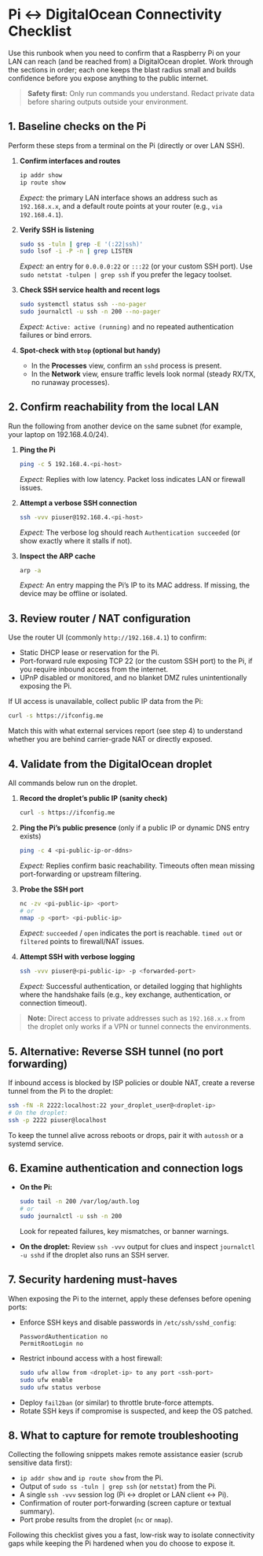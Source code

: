 # Pi ↔ DigitalOcean Connectivity Checklist

Use this runbook when you need to confirm that a Raspberry Pi on your LAN can reach (and be reached from) a DigitalOcean droplet. Work through the sections in order; each one keeps the blast radius small and builds confidence before you expose anything to the public internet.

> **Safety first:** Only run commands you understand. Redact private data before sharing outputs outside your environment.

## 1. Baseline checks on the Pi
Perform these steps from a terminal on the Pi (directly or over LAN SSH).

1. **Confirm interfaces and routes**
   ```bash
   ip addr show
   ip route show
   ```
   *Expect:* the primary LAN interface shows an address such as `192.168.x.x`, and a default route points at your router (e.g., `via 192.168.4.1`).

2. **Verify SSH is listening**
   ```bash
   sudo ss -tuln | grep -E '(:22|ssh)'
   sudo lsof -i -P -n | grep LISTEN
   ```
   *Expect:* an entry for `0.0.0.0:22` or `:::22` (or your custom SSH port). Use `sudo netstat -tulpen | grep ssh` if you prefer the legacy toolset.

3. **Check SSH service health and recent logs**
   ```bash
   sudo systemctl status ssh --no-pager
   sudo journalctl -u ssh -n 200 --no-pager
   ```
   *Expect:* `Active: active (running)` and no repeated authentication failures or bind errors.

4. **Spot-check with `btop` (optional but handy)**
   * In the **Processes** view, confirm an `sshd` process is present.
   * In the **Network** view, ensure traffic levels look normal (steady RX/TX, no runaway processes).

## 2. Confirm reachability from the local LAN
Run the following from another device on the same subnet (for example, your laptop on 192.168.4.0/24).

1. **Ping the Pi**
   ```bash
   ping -c 5 192.168.4.<pi-host>
   ```
   *Expect:* Replies with low latency. Packet loss indicates LAN or firewall issues.

2. **Attempt a verbose SSH connection**
   ```bash
   ssh -vvv piuser@192.168.4.<pi-host>
   ```
   *Expect:* The verbose log should reach `Authentication succeeded` (or show exactly where it stalls if not).

3. **Inspect the ARP cache**
   ```bash
   arp -a
   ```
   *Expect:* An entry mapping the Pi’s IP to its MAC address. If missing, the device may be offline or isolated.

## 3. Review router / NAT configuration
Use the router UI (commonly `http://192.168.4.1`) to confirm:

- Static DHCP lease or reservation for the Pi.
- Port-forward rule exposing TCP 22 (or the custom SSH port) to the Pi, if you require inbound access from the internet.
- UPnP disabled or monitored, and no blanket DMZ rules unintentionally exposing the Pi.

If UI access is unavailable, collect public IP data from the Pi:
```bash
curl -s https://ifconfig.me
```
Match this with what external services report (see step 4) to understand whether you are behind carrier-grade NAT or directly exposed.

## 4. Validate from the DigitalOcean droplet
All commands below run on the droplet.

1. **Record the droplet’s public IP (sanity check)**
   ```bash
   curl -s https://ifconfig.me
   ```

2. **Ping the Pi’s public presence** (only if a public IP or dynamic DNS entry exists)
   ```bash
   ping -c 4 <pi-public-ip-or-ddns>
   ```
   *Expect:* Replies confirm basic reachability. Timeouts often mean missing port-forwarding or upstream filtering.

3. **Probe the SSH port**
   ```bash
   nc -zv <pi-public-ip> <port>
   # or
   nmap -p <port> <pi-public-ip>
   ```
   *Expect:* `succeeded` / `open` indicates the port is reachable. `timed out` or `filtered` points to firewall/NAT issues.

4. **Attempt SSH with verbose logging**
   ```bash
   ssh -vvv piuser@<pi-public-ip> -p <forwarded-port>
   ```
   *Expect:* Successful authentication, or detailed logging that highlights where the handshake fails (e.g., key exchange, authentication, or connection timeout).

> **Note:** Direct access to private addresses such as `192.168.x.x` from the droplet only works if a VPN or tunnel connects the environments.

## 5. Alternative: Reverse SSH tunnel (no port forwarding)
If inbound access is blocked by ISP policies or double NAT, create a reverse tunnel from the Pi to the droplet:

```bash
ssh -fN -R 2222:localhost:22 your_droplet_user@<droplet-ip>
# On the droplet:
ssh -p 2222 piuser@localhost
```

To keep the tunnel alive across reboots or drops, pair it with `autossh` or a systemd service.

## 6. Examine authentication and connection logs

- **On the Pi:**
  ```bash
  sudo tail -n 200 /var/log/auth.log
  # or
  sudo journalctl -u ssh -n 200
  ```
  Look for repeated failures, key mismatches, or banner warnings.

- **On the droplet:**
  Review `ssh -vvv` output for clues and inspect `journalctl -u sshd` if the droplet also runs an SSH server.

## 7. Security hardening must-haves
When exposing the Pi to the internet, apply these defenses before opening ports:

- Enforce SSH keys and disable passwords in `/etc/ssh/sshd_config`:
  ```
  PasswordAuthentication no
  PermitRootLogin no
  ```
- Restrict inbound access with a host firewall:
  ```bash
  sudo ufw allow from <droplet-ip> to any port <ssh-port>
  sudo ufw enable
  sudo ufw status verbose
  ```
- Deploy `fail2ban` (or similar) to throttle brute-force attempts.
- Rotate SSH keys if compromise is suspected, and keep the OS patched.

## 8. What to capture for remote troubleshooting
Collecting the following snippets makes remote assistance easier (scrub sensitive data first):

- `ip addr show` and `ip route show` from the Pi.
- Output of `sudo ss -tuln | grep ssh` (or `netstat`) from the Pi.
- A single `ssh -vvv` session log (Pi ↔ droplet or LAN client ↔ Pi).
- Confirmation of router port-forwarding (screen capture or textual summary).
- Port probe results from the droplet (`nc` or `nmap`).

Following this checklist gives you a fast, low-risk way to isolate connectivity gaps while keeping the Pi hardened when you do choose to expose it.
